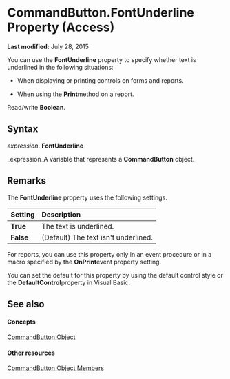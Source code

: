 
# CommandButton.FontUnderline Property (Access)

 **Last modified:** July 28, 2015

You can use the  **FontUnderline** property to specify whether text is underlined in the following situations:

- When displaying or printing controls on forms and reports.
    
- When using the  **Print**method on a report.
    
 Read/write **Boolean**.

## Syntax

 _expression_. **FontUnderline**

 _expression_A variable that represents a  **CommandButton** object.


## Remarks

The  **FontUnderline** property uses the following settings.



|**Setting**|**Description**|
|:-----|:-----|
| **True**|The text is underlined.|
| **False**|(Default) The text isn't underlined.|
For reports, you can use this property only in an event procedure or in a macro specified by the  **OnPrint**event property setting.

You can set the default for this property by using the default control style or the  **DefaultControl**property in Visual Basic.


## See also


#### Concepts


 [CommandButton Object](25e7c0b7-03c1-dffe-8f52-4ec59739f6b8.md)
#### Other resources


 [CommandButton Object Members](9e1c10e6-0d03-78fd-ac9d-3f086ce1e0f5.md)
